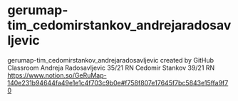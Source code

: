 # gerumap-tim_cedomirstankov_andrejaradosavljevic
gerumap-tim_cedomirstankov_andrejaradosavljevic created by GitHub Classroom
Andreja Radosavljevic 35/21 RN
Cedomir Stankov 39/21 RN
https://www.notion.so/GeRuMap-140e231b94644fa49e1e1c4f703c9b0e#f758f807e17645f7bc5843e15ffa9f70
